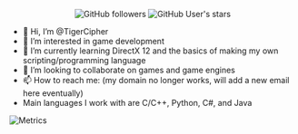 <div align="center">

 ![GitHub followers](https://img.shields.io/github/followers/TigerCipher)
 ![GitHub User's stars](https://img.shields.io/github/stars/TigerCipher?style=social)
  
</div>

- 👋 Hi, I’m @TigerCipher
- 👀 I’m interested in game development
- 🌱 I’m currently learning DirectX 12 and the basics of making my own scripting/programming language
- 💞️ I’m looking to collaborate on games and game engines
- 📫 How to reach me: (my domain no longer works, will add a new email here eventually)
- Main languages I work with are C/C++, Python, C#, and Java

![Metrics](https://metrics.lecoq.io/TigerCipher?template=classic&languages=1&lines=1&activity=1&base=header%2C%20activity%2C%20community%2C%20repositories%2C%20metadata&base.indepth=false&base.hireable=false&base.skip=false&languages=false&languages.limit=8&languages.threshold=0%25&languages.other=false&languages.colors=github&languages.sections=most-used&languages.indepth=false&languages.analysis.timeout=15&languages.analysis.timeout.repositories=7.5&languages.categories=markup%2C%20programming&languages.recent.categories=markup%2C%20programming&languages.recent.load=300&languages.recent.days=14&lines=false&lines.sections=base&lines.repositories.limit=4&lines.history.limit=1&activity=false&activity.limit=5&activity.load=300&activity.days=14&activity.visibility=all&activity.timestamps=false&activity.filter=all&config.timezone=America%2FChicago)

<!---
TigerCipher/TigerCipher is a ✨ special ✨ repository because its `README.md` (this file) appears on your GitHub profile.
You can click the Preview link to take a look at your changes.
--->

